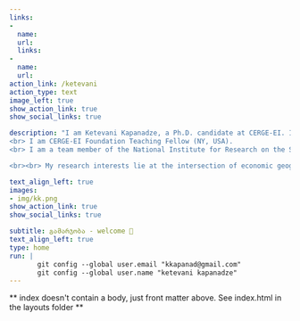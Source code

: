 ```yaml
---
links:
- 
  name: 
  url: 
  links:
- 
  name: 
  url: 
action_link: /ketevani
action_type: text
image_left: true
show_action_link: true
show_social_links: true

description: "I am Ketevani Kapanadze, a Ph.D. candidate at CERGE-EI. I have recently joined the Faculty of Law, Economics Deparment of Charles University as an Assistant professor (non-tenure) - Postdoctoral researcher on the project of [EqualStrength](https://equalstrength.eu), led by Josef Montag.  
<br> I am CERGE-EI Foundation Teaching Fellow (NY, USA). 
<br> I am a team member of the National Institute for Research on the Socioeconomic Impacts of Disease and Systemic Risks (SYRI).

<br><br> My research interests lie at the intersection of economic geography, urban & regional economics and European integration.  I enjoy working with large datasets and employ modern techniques to crawl data and create databases from open sources. I also work with remotely sensed images and use unconventional data sources for economic analysis - daytime & nighttime satellite images."

text_align_left: true
images:
- img/kk.png
show_action_link: true
show_social_links: true

subtitle: გამარჯობა - welcome 🤝 
text_align_left: true
type: home
run: |
       git config --global user.email "kkapanad@gmail.com"
       git config --global user.name "ketevani kapanadze"
---
```


** index doesn't contain a body, just front matter above.
See index.html in the layouts folder **
